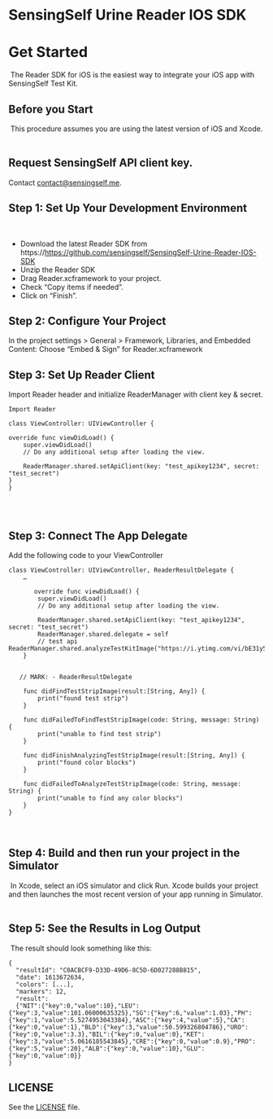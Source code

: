 # SensingSelf Urine Reader IOS SDK

# Get Started
​
The Reader SDK for iOS is the easiest way to integrate your iOS app with SensingSelf Test Kit.
​
## Before you Start
​
This procedure assumes you are using the latest version of iOS and Xcode.
​
​
## Request SensingSelf API client key. 
 
Contact contact@sensingself.me.
​
## Step 1: Set Up Your Development Environment
​
- Download the latest Reader SDK from https://https://github.com/sensingself/SensingSelf-Urine-Reader-IOS-SDK
- Unzip the Reader SDK
- Drag Reader.xcframework to your project.
- Check “Copy items if needed”.
- Click on “Finish”.
 
## Step 2: Configure Your Project
 
In the project settings > General > Framework, Libraries, and Embedded Content:
Choose “Embed & Sign” for Reader.xcframework
 
## Step 3: Set Up Reader Client
 
Import Reader header and initialize ReaderManager with client key & secret.
 
```
Import Reader
 
class ViewController: UIViewController {
 
override func viewDidLoad() {
    super.viewDidLoad()
    // Do any additional setup after loading the view.
    
    ReaderManager.shared.setApiClient(key: "test_apikey1234", secret: "test_secret")
}
}
 
```
​
## Step 3: Connect The App Delegate
 
​Add the following code to your ViewController
 
```
class ViewController: UIViewController, ReaderResultDelegate {
    …
 
	   override func viewDidLoad() {
        super.viewDidLoad()
        // Do any additional setup after loading the view.
        
        ReaderManager.shared.setApiClient(key: "test_apikey1234", secret: "test_secret")
        ReaderManager.shared.delegate = self
        // test api 
ReaderManager.shared.analyzeTestKitImage("https://i.ytimg.com/vi/bE31y5HbukA/maxresdefault.jpg")
    }
 
	
   // MARK: - ReaderResultDelegate
    
    func didFindTestStripImage(result:[String, Any]) {
        print("found test strip")
    }
    
    func didFailedToFindTestStripImage(code: String, message: String) {
        print("unable to find test strip")
    }
    
    func didFinishAnalyzingTestStripImage(result:[String, Any]) {
        print("found color blocks")
    }
    
    func didFailedToAnalyzeTestStripImage(code: String, message: String) {
        print("unable to find any color blocks")
    }
}
```
 
​
## Step 4: Build and then run your project in the Simulator
​
In Xcode, select an iOS simulator and click Run. Xcode builds your project and then launches the most recent version of your app running in Simulator.
​
## Step 5: See the Results in Log Output
​
The result should look something like this:
```
{
  "resultId": "C0ACBCF9-D33D-49D6-8C5D-6D027288B815",
  "date": 1613672634,
  "colors": [...],
  "markers": 12,
  "result":
  {"NIT":{"key":0,"value":10},"LEU":{"key":3,"value":101.06000635325},"SG":{"key":6,"value":1.03},"PH":{"key":1,"value":5.5274953043384},"ASC":{"key":4,"value":5},"CA":{"key":0,"value":1},"BLD":{"key":3,"value":50.599326804786},"URO":{"key":0,"value":3.3},"BIL":{"key":0,"value":0},"KET":{"key":3,"value":5.0616185543845},"CRE":{"key":0,"value":0.9},"PRO":{"key":5,"value":20},"ALB":{"key":0,"value":10},"GLU":{"key":0,"value":0}}
}
```

## LICENSE

See the [LICENSE](LICENSE) file.

 
​
